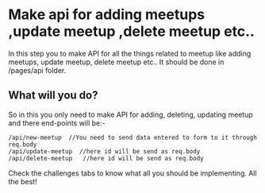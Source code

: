 # Make api for adding meetups ,update meetup ,delete meetup etc..

In this step you to make API for all the things related to meetup like adding meetups, update meetup, delete meetup etc..
It should be done in /pages/api folder.

## What will you do?

So in this you only need to make API for adding, deleting, updating meetup and there end-points will be:-

```
/api/new-meetup  //You need to send data entered to form to it through req.body
/api/update-meetup  //here id will be send as req.body
/api/delete-meetup   //here id will be send as req.body
```

Check the challenges tabs to know what all you should be implementing. All the best!
